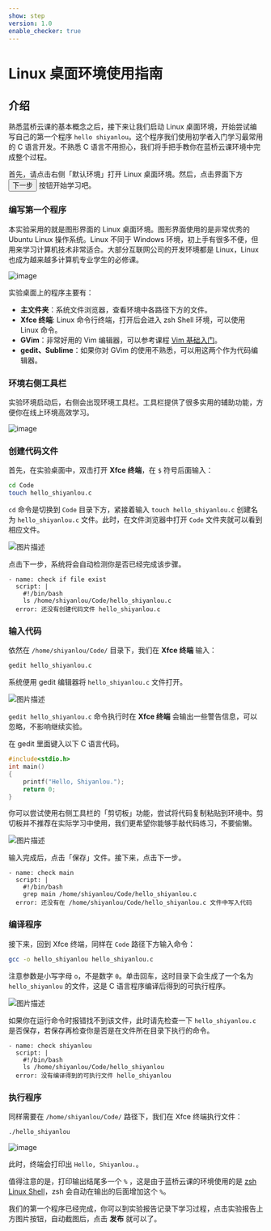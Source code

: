 ```yaml
---
show: step
version: 1.0
enable_checker: true
---
```


# Linux 桌面环境使用指南

## 介绍

熟悉蓝桥云课的基本概念之后，接下来让我们启动 Linux 桌面环境，开始尝试编写自己的第一个程序 `hello shiyanlou`。这个程序我们使用初学者入门学习最常用的 C 语言开发。不熟悉 C 语言不用担心，我们将手把手教你在蓝桥云课环境中完成整个过程。

<p class="alert alert-info">首先，请点击右侧「默认环境」打开 Linux 桌面环境。然后，点击界面下方 <button data-v-6c7c5540="" type="button" class="btn tools-btn btn-primary">下一步</button> 按钮开始学习吧。</p>

### 编写第一个程序

本实验采用的就是图形界面的 Linux 桌面环境。图形界面使用的是非常优秀的 Ubuntu Linux 操作系统。Linux 不同于 Windows 环境，初上手有很多不便，但用来学习计算机技术非常适合。大部分互联网公司的开发环境都是 Linux，Linux 也成为越来越多计算机专业学生的必修课。

![image](https://doc.shiyanlou.com/courses/uid214893-20200324-1585034752430)

实验桌面上的程序主要有：

- **主文件夹**：系统文件浏览器，查看环境中各路径下方的文件。
- **Xfce 终端**: Linux 命令行终端，打开后会进入 zsh Shell 环境，可以使用 Linux 命令。
- **GVim**：非常好用的 Vim 编辑器，可以参考课程 [Vim 基础入门](https://www.lanqiao.cn/courses/2)。
- **gedit、Sublime**：如果你对 GVim 的使用不熟悉，可以用这两个作为代码编辑器。

### 环境右侧工具栏

实验环境启动后，右侧会出现环境工具栏。工具栏提供了很多实用的辅助功能，方便你在线上环境高效学习。

![image](https://doc.shiyanlou.com/courses/uid214893-20200324-1585033951624)

### 创建代码文件

首先，在实验桌面中，双击打开 **Xfce 终端**，在 `$` 符号后面输入：

```bash
cd Code
touch hello_shiyanlou.c
```

`cd` 命令是切换到 `Code` 目录下方，紧接着输入 `touch hello_shiyanlou.c` 创建名为 `hello_shiyanlou.c` 文件。此时，在文件浏览器中打开 `Code` 文件夹就可以看到相应文件。

![图片描述](https://dn-simplecloud.shiyanlou.com/courses/uid794352-20200324-1585035102102)

点击下一步，系统将会自动检测你是否已经完成该步骤。

```checker
- name: check if file exist
  script: |
    #!/bin/bash
    ls /home/shiyanlou/Code/hello_shiyanlou.c
  error: 还没有创建代码文件 hello_shiyanlou.c
```

### 输入代码

依然在 `/home/shiyanlou/Code/` 目录下，我们在 **Xfce 终端** 输入：

```bash
gedit hello_shiyanlou.c
```

系统便用 gedit 编辑器将 `hello_shiyanlou.c` 文件打开。

![图片描述](https://dn-simplecloud.shiyanlou.com/courses/uid794352-20200324-1585035288036)

`gedit hello_shiyanlou.c` 命令执行时在 **Xfce 终端** 会输出一些警告信息，可以忽略，不影响继续实验。

在 gedit 里面键入以下 C 语言代码。

```c
#include<stdio.h>
int main()
{
    printf("Hello, Shiyanlou.");
    return 0;
}
```

你可以尝试使用右侧工具栏的「剪切板」功能，尝试将代码复制粘贴到环境中。剪切板并不推荐在实际学习中使用，我们更希望你能够手敲代码练习，不要偷懒。

![图片描述](https://doc.shiyanlou.com/courses/uid214893-20201010-1602314781196)

输入完成后，点击「保存」文件。接下来，点击下一步。

```checker
- name: check main
  script: |
    #!/bin/bash
    grep main /home/shiyanlou/Code/hello_shiyanlou.c
  error: 还没有在 /home/shiyanlou/Code/hello_shiyanlou.c 文件中写入代码
```

### 编译程序

接下来，回到 Xfce 终端，同样在 `Code` 路径下方输入命令：

```bash
gcc -o hello_shiyanlou hello_shiyanlou.c
```

注意参数是小写字母 `o`，不是数字 `0`。单击回车，这时目录下会生成了一个名为 `hello_shiyanlou` 的文件，这是 C 语言程序编译后得到的可执行程序。

![图片描述](https://dn-simplecloud.shiyanlou.com/courses/uid794352-20200324-1585035697702)

如果你在运行命令时报错找不到该文件，此时请先检查一下 `hello_shiyanlou.c` 是否保存，若保存再检查你是否是在文件所在目录下执行的命令。

```checker
- name: check shiyanlou
  script: |
    #!/bin/bash
    ls /home/shiyanlou/Code/hello_shiyanlou
  error: 没有编译得到的可执行文件 hello_shiyanlou
```

### 执行程序

同样需要在 `/home/shiyanlou/Code/` 路径下，我们在 Xfce 终端执行文件：

```bash
./hello_shiyanlou
```

![image](https://doc.shiyanlou.com/courses/uid214893-20200324-1585035965252)

此时，终端会打印出 `Hello, Shiyanlou.`。

值得注意的是，打印输出结尾多一个 `%` ，这是由于蓝桥云课的环境使用的是 [zsh Linux Shell](https://ohmyz.sh/)，zsh 会自动在输出的后面增加这个 `%`。

我们的第一个程序已经完成，你可以到实验报告记录下学习过程，点击实验报告上方图片按钮，自动截图后，点击 **发布** 就可以了。